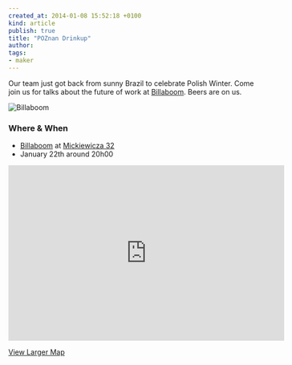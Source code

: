 ```yaml
---
created_at: 2014-01-08 15:52:18 +0100
kind: article
publish: true
title: "POZnan Drinkup"
author:
tags:
- maker
---
```


Our team just got back from sunny Brazil to celebrate Polish Winter. Come join
us for talks about the future of work at [Billaboom][1]. Beers are on us.

![Billaboom](/assets/images/billaboom.jpg "Billaboom")

### Where & When

 * [Billaboom][1] at [Mickiewicza 32][2]
 * January 22th around 20h00

<iframe width="550" height="350" frameborder="0" scrolling="no" marginheight="0"
marginwidth="0"
src="https://maps.google.com/maps?f=q&amp;source=s_q&amp;hl=en&amp;geocode=&amp;q=Mickiewicza+32,+Poznan,+Poland&amp;aq=0&amp;oq=mickiewicza+32,+&amp;sll=54.470702,17.022604&amp;sspn=0.135867,0.362206&amp;ie=UTF8&amp;hq=&amp;hnear=Mickiewicza+32,+Pozna%C5%84,+wielkopolskie,+Poland&amp;t=m&amp;z=14&amp;ll=52.409185,16.910423&amp;output=embed"></iframe><br
/>

[View Larger Map][3]

[1]: http://www.billaboom.com/
[2]: http://goo.gl/maps/mRgNB
[3]: https://maps.google.com/maps?f=q&source=embed&hl=en&geocode=&q=Mickiewicza+32,+Poznan,+Poland&aq=0&oq=mickiewicza+32,+&sll=54.470702,17.022604&sspn=0.135867,0.362206&ie=UTF8&hq=&hnear=Mickiewicza+32,+Pozna%C5%84,+wielkopolskie,+Poland&t=m&z=14&ll=52.409185,16.910423
